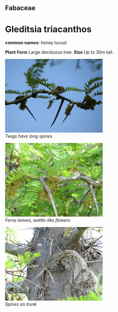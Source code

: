 ## Fabaceae
# Gleditsia triacanthos
**common names:** honey locust

**Plant Form** Large deciduous tree. **Size** Up to 30m tall.


![Twigs have long spines](5212_IMG_6543.jpg)  
 *Twigs have long spines* 

![Ferny leaves, wattle-like flowers](5214_IMG_6540.jpg)  
 *Ferny leaves, wattle-like flowers* 

![Spines on trunk](5229_IMG_6576.jpg)  
 *Spines on trunk* 

